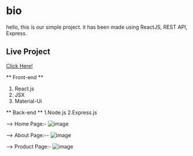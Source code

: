 # bio
hello, this is our simple project. it has been made using ReactJS, REST API, Express.

 ## Live Project
 [Click Here!](https://medlocfinal.vercel.app/home)

** Front-end **
1. React.js
2. JSX
3. Material-Ui

** Back-end **
1.Node.js
2.Express.js

--> Home Page:-
![image](https://user-images.githubusercontent.com/69392627/180406751-99932da0-729f-4243-94d6-29cd52c446c1.png)

--> About Page:--
![image](https://user-images.githubusercontent.com/69392627/180419117-ad493af4-33d9-45d7-a45a-24108b4883ea.png)

--> Product Page:-
![image](https://user-images.githubusercontent.com/69392627/180419355-32eaac26-54c4-4bed-94e9-75902abf724a.png)

